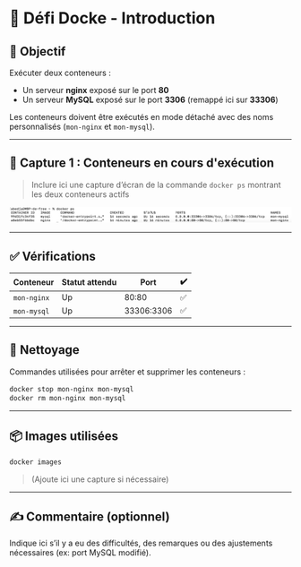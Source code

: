 # 🐳 Défi Docke - Introduction

## 💪 Objectif

Exécuter deux conteneurs :
- Un serveur **nginx** exposé sur le port **80**
- Un serveur **MySQL** exposé sur le port **3306** (remappé ici sur **33306**)

Les conteneurs doivent être exécutés en mode détaché avec des noms personnalisés (`mon-nginx` et `mon-mysql`).

---

## 📸 Capture 1 : Conteneurs en cours d'exécution

> Inclure ici une capture d’écran de la commande `docker ps` montrant les deux conteneurs actifs

![docker ps](images/docker1.png)

---

## ✅ Vérifications

| Conteneur     | Statut attendu | Port              | ✔️ |
|---------------|----------------|-------------------|----|
| `mon-nginx`   | Up             | 80:80             | ✅ |
| `mon-mysql`   | Up             | 33306:3306        | ✅ |

---

## 🧹 Nettoyage

Commandes utilisées pour arrêter et supprimer les conteneurs :

```bash
docker stop mon-nginx mon-mysql
docker rm mon-nginx mon-mysql
```

---

## 📦 Images utilisées

```bash
docker images
```

> (Ajoute ici une capture si nécessaire)

---

## ✍️ Commentaire (optionnel)

Indique ici s’il y a eu des difficultés, des remarques ou des ajustements nécessaires (ex: port MySQL modifié).
